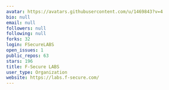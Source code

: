 ```yaml
---
avatar: https://avatars.githubusercontent.com/u/1469843?v=4
bio: null
email: null
followers: null
following: null
forks: 32
login: FSecureLABS
open_issues: 1
public_repos: 63
stars: 196
title: F-Secure LABS
user_type: Organization
website: https://labs.f-secure.com/
---
```

